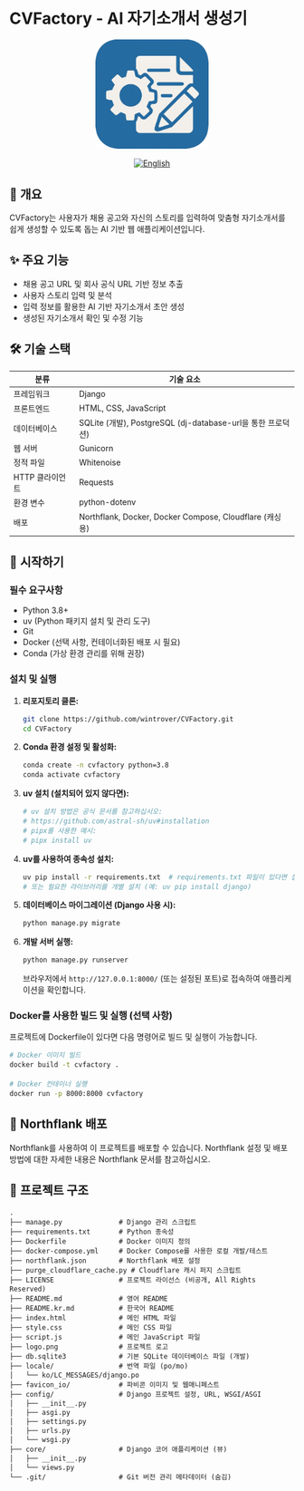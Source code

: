 # CVFactory - AI 자기소개서 생성기

<div align="center">
  <img src="logo.png" alt="CVFactory Logo" style="width:200px; height:auto;"/>
  <br>

  [![English](https://img.shields.io/badge/language-English-blue.svg)](README.md)
</div>

## 📖 개요
CVFactory는 사용자가 채용 공고와 자신의 스토리를 입력하여 맞춤형 자기소개서를 쉽게 생성할 수 있도록 돕는 AI 기반 웹 애플리케이션입니다.

## ✨ 주요 기능
- 채용 공고 URL 및 회사 공식 URL 기반 정보 추출
- 사용자 스토리 입력 및 분석
- 입력 정보를 활용한 AI 기반 자기소개서 초안 생성
- 생성된 자기소개서 확인 및 수정 기능

## 🛠 기술 스택
| 분류 | 기술 요소 |
|----------|--------------|
| 프레임워크 | Django |
| 프론트엔드 | HTML, CSS, JavaScript |
| 데이터베이스 | SQLite (개발), PostgreSQL (dj-database-url을 통한 프로덕션) |
| 웹 서버 | Gunicorn |
| 정적 파일 | Whitenoise |
| HTTP 클라이언트 | Requests |
| 환경 변수 | python-dotenv |
| 배포 | Northflank, Docker, Docker Compose, Cloudflare (캐싱용) |

## 🚀 시작하기

### 필수 요구사항
- Python 3.8+
- uv (Python 패키지 설치 및 관리 도구)
- Git
- Docker (선택 사항, 컨테이너화된 배포 시 필요)
- Conda (가상 환경 관리를 위해 권장)

### 설치 및 실행

1. **리포지토리 클론:**
   ```bash
   git clone https://github.com/wintrover/CVFactory.git
   cd CVFactory
   ```

2. **Conda 환경 설정 및 활성화:**
   ```bash
   conda create -n cvfactory python=3.8
   conda activate cvfactory
   ```

3. **uv 설치 (설치되어 있지 않다면):**
   ```bash
   # uv 설치 방법은 공식 문서를 참고하십시오:
   # https://github.com/astral-sh/uv#installation
   # pipx를 사용한 예시:
   # pipx install uv
   ```

4. **uv를 사용하여 종속성 설치:**
   ```bash
   uv pip install -r requirements.txt  # requirements.txt 파일이 있다면 실행
   # 또는 필요한 라이브러리를 개별 설치 (예: uv pip install django)
   ```

5. **데이터베이스 마이그레이션 (Django 사용 시):**
   ```bash
   python manage.py migrate
   ```

6. **개발 서버 실행:**
   ```bash
   python manage.py runserver
   ```

   브라우저에서 `http://127.0.0.1:8000/` (또는 설정된 포트)로 접속하여 애플리케이션을 확인합니다.

### Docker를 사용한 빌드 및 실행 (선택 사항)

프로젝트에 Dockerfile이 있다면 다음 명령어로 빌드 및 실행이 가능합니다.

```bash
# Docker 이미지 빌드
docker build -t cvfactory .

# Docker 컨테이너 실행
docker run -p 8000:8000 cvfactory
```

## 🐳 Northflank 배포
Northflank를 사용하여 이 프로젝트를 배포할 수 있습니다. Northflank 설정 및 배포 방법에 대한 자세한 내용은 Northflank 문서를 참고하십시오.

## 📁 프로젝트 구조
```
.
├── manage.py              # Django 관리 스크립트
├── requirements.txt       # Python 종속성
├── Dockerfile             # Docker 이미지 정의
├── docker-compose.yml     # Docker Compose를 사용한 로컬 개발/테스트
├── northflank.json        # Northflank 배포 설정
├── purge_cloudflare_cache.py # Cloudflare 캐시 퍼지 스크립트
├── LICENSE                # 프로젝트 라이선스 (비공개, All Rights Reserved)
├── README.md              # 영어 README
├── README.kr.md           # 한국어 README
├── index.html             # 메인 HTML 파일
├── style.css              # 메인 CSS 파일
├── script.js              # 메인 JavaScript 파일
├── logo.png               # 프로젝트 로고
├── db.sqlite3             # 기본 SQLite 데이터베이스 파일 (개발)
├── locale/                # 번역 파일 (po/mo)
│   └── ko/LC_MESSAGES/django.po
├── favicon_io/            # 파비콘 이미지 및 웹매니페스트
├── config/                # Django 프로젝트 설정, URL, WSGI/ASGI
│   ├── __init__.py
│   ├── asgi.py
│   ├── settings.py
│   ├── urls.py
│   └── wsgi.py
├── core/                  # Django 코어 애플리케이션 (뷰)
│   ├── __init__.py
│   └── views.py
└── .git/                  # Git 버전 관리 메타데이터 (숨김)
```